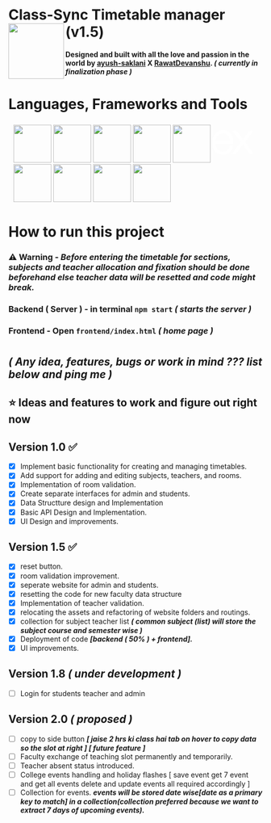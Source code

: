 # **Class-Sync Timetable manager (v1.5)** <img src="frontend/assets/image/logo.png" height="110" align="left"/>
**Designed and built with all the love and passion in the world by
<a class="link-danger" href="https://github.com/ayush-saklani"><b>ayush-saklani</b></a>
<b>X</b>
<a class="link-primary" href="https://github.com/RawatDevanshu"><b>RawatDevanshu</b></a>.
_( currently in finalization phase )_**

# **Languages, Frameworks and Tools**
<div align="left" style="margin: 10px;">
<img src="https://cdn.jsdelivr.net/gh/devicons/devicon@latest/icons/html5/html5-original.svg" height="75"/>
<img src="https://cdn.jsdelivr.net/gh/devicons/devicon@latest/icons/css3/css3-original.svg" height="75"/>
<img src="https://cdn.jsdelivr.net/gh/devicons/devicon@latest/icons/javascript/javascript-original.svg" height="75"/>
<img src="https://cdn.jsdelivr.net/gh/devicons/devicon@latest/icons/bootstrap/bootstrap-original.svg"height="75"/>
<img src="https://static-00.iconduck.com/assets.00/node-js-icon-454x512-nztofx17.png"height="75"/>
<svg viewBox="0 0 128 128" height="80px">
    <path d="M126.67 98.44c-4.56 1.16-7.38.05-9.91-3.75-5.68-8.51-11.95-16.63-18-24.9-.78-1.07-1.59-2.12-2.6-3.45C89 76 81.85 85.2 75.14 94.77c-2.4 3.42-4.92 4.91-9.4 3.7l26.92-36.13L67.6 29.71c4.31-.84 7.29-.41 9.93 3.45 5.83 8.52 12.26 16.63 18.67 25.21 6.45-8.55 12.8-16.67 18.8-25.11 2.41-3.42 5-4.72 9.33-3.46-3.28 4.35-6.49 8.63-9.72 12.88-4.36 5.73-8.64 11.53-13.16 17.14-1.61 2-1.35 3.3.09 5.19C109.9 76 118.16 87.1 126.67 98.44zM1.33 61.74c.72-3.61 1.2-7.29 2.2-10.83 6-21.43 30.6-30.34 47.5-17.06C60.93 41.64 63.39 52.62 62.9 65H7.1c-.84 22.21 15.15 35.62 35.53 28.78 7.15-2.4 11.36-8 13.47-15 1.07-3.51 2.84-4.06 6.14-3.06-1.69 8.76-5.52 16.08-13.52 20.66-12 6.86-29.13 4.64-38.14-4.89C5.26 85.89 3 78.92 2 71.39c-.15-1.2-.46-2.38-.7-3.57q.03-3.04.03-6.08zm5.87-1.49h50.43c-.33-16.06-10.33-27.47-24-27.57-15-.12-25.78 11.02-26.43 27.57z" fill="white" stroke="white" stroke-width="5"></path>
</svg>
<img src="https://cdn.jsdelivr.net/gh/devicons/devicon@latest/icons/mongodb/mongodb-original-wordmark.svg" height="75"/>
<img src="https://cdn.jsdelivr.net/gh/devicons/devicon@latest/icons/mongoose/mongoose-original-wordmark.svg" height="75"/>
<img src="https://cdn.jsdelivr.net/gh/devicons/devicon@latest/icons/json/json-plain.svg" height="75"/>
<img src="https://cdn.jsdelivr.net/gh/devicons/devicon@latest/icons/npm/npm-original-wordmark.svg" height="75"/>
</div>

# How to run this project
### ⚠️ Warning - *Before entering the timetable for sections, subjects and teacher allocation and fixation  should be done beforehand else teacher data will be resetted and code might break.*
###  **Backend ( Server )** - in terminal `npm start` ***( starts the server )***
### **Frontend** - Open `frontend/index.html` ***( home page )*** 

#

##  _( Any idea, features, bugs or work in mind ??? list below and ping me )_
## ⭐ Ideas and features to work and figure out right now

## Version 1.0  ✅
- [x] Implement basic functionality for creating and managing timetables.
- [x] Add support for adding and editing subjects, teachers, and rooms.
- [x] Implementation of room validation.
- [x] Create separate interfaces for admin and students.
- [x] Data Structture design and Implementation
- [x] Basic API Design and Implementation.
- [x] UI Design and improvements.

## Version 1.5  ✅
- [x] reset button.
- [x] room validation improvement.
- [x] seperate website for admin and students.
- [x] resetting the code for new faculty data structure
- [x] Implementation of teacher validation.
- [x] relocating the assets and refactoring of website folders and routings.
- [x] collection for subject teacher list ___( common subject (list) will store the subject course and semester wise )___
- [x] Deployment of code ___[backend ( 50% ) + frontend].___
- [x] UI improvements.
 
## Version 1.8 *( under development )*
- [ ] Login for students teacher and admin

## Version 2.0 *( proposed )*
- [ ] copy to side button ***[ jaise 2 hrs ki class hai tab on hover to copy data so the slot at right ] [ future feature ]***
- [ ] Faculty exchange of teaching slot permanently and temporarily.
- [ ] Teacher absent status introduced.
- [ ] College events handling and holiday flashes [ save event get 7 event and get all events delete and update events all required accordingly  ]
- [ ] Collection for events.
___events will be stored date wise[date as a primary key to match] in a collection(collection preferred because we want to extract 7 days of upcoming events).___